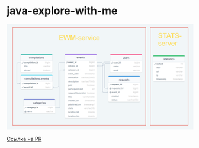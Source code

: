 # java-explore-with-me

![Схема БД](schema/ewm.png)

[Ссылка на PR](https://github.com/zxc17/java-explore-with-me/pull/1)
